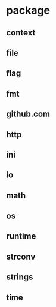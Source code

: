 # package
## context
## file
## flag
## fmt
## github.com
## http
## ini
## io
## math
## os
## runtime
## strconv
## strings
## time
